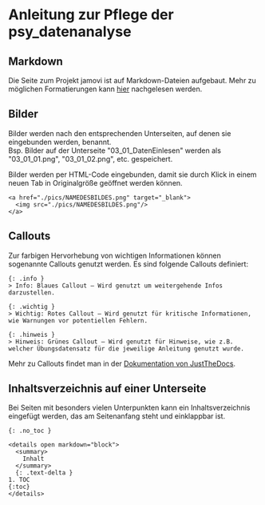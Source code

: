 # Anleitung zur Pflege der psy_datenanalyse

## Markdown
Die Seite zum Projekt jamovi ist auf Markdown-Dateien aufgebaut. Mehr zu möglichen Formatierungen kann [hier](https://www.markdownguide.org/cheat-sheet/) nachgelesen werden.

## Bilder
Bilder werden nach den entsprechenden Unterseiten, auf denen sie eingebunden werden, benannt. <br> Bsp. Bilder auf der Unterseite "03_01_DatenEinlesen" werden als "03_01_01.png", "03_01_02.png", etc. gespeichert.

Bilder werden per HTML-Code eingebunden, damit sie durch Klick in einem neuen Tab in Originalgröße geöffnet werden können.
```
<a href="./pics/NAMEDESBILDES.png" target="_blank">
  <img src="./pics/NAMEDESBILDES.png"/>
</a>
```

## Callouts
Zur farbigen Hervorhebung von wichtigen Informationen können sogenannte Callouts genutzt werden.
Es sind folgende Callouts definiert:

```
{: .info }
> Info: Blaues Callout – Wird genutzt um weitergehende Infos darzustellen.

{: .wichtig } 
> Wichtig: Rotes Callout – Wird genutzt für kritische Informationen, wie Warnungen vor potentiellen Fehlern.

{: .hinweis }
> Hinweis: Grünes Callout – Wird genutzt für Hinweise, wie z.B. welcher Übungsdatensatz für die jeweilige Anleitung genutzt wurde.
```

Mehr zu Callouts findet man in der [Dokumentation von JustTheDocs](https://just-the-docs.com/docs/configuration/#callouts).

## Inhaltsverzeichnis auf einer Unterseite
Bei Seiten mit besonders vielen Unterpunkten kann ein Inhaltsverzeichnis eingefügt werden, das am Seitenanfang steht und einklappbar ist.

```
{: .no_toc }

<details open markdown="block">
  <summary>
    Inhalt
  </summary>
  {: .text-delta }
1. TOC
{:toc}
</details>
```